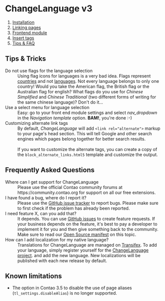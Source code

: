 
# ChangeLanguage v3

1. [Installation](installation.md)
2. [Linking pages](pages.md)
3. [Frontend module](frontend-module.md)
4. [Insert tags](inserttags.md)
5. [Tips & FAQ](tips-faq.md)



## Tips & Tricks

<dl>

<dt>Do not use flags for the language selection</dt>
<dd>Using flag icons for languages is a very bad idea. Flags represent
    <u>countries</u> and not <u>languages</u>. Not every language belongs to
    only one country! Would you take the American flag, the British flag or
    the Australian flag for english? What flags do you use for <i>Chinese
    Simplified</i> and <i>Chinese Traditional</i> (two different forms of writing
    for the same chinese language)? Don't do it…</dd>

<dt>Use a select menu for language selection</dt>
<dd>Easy: go to your front end module settings and select <i>nav_dropdown</i> in
    the <i>Navigation template</i> option. <b>BAM!</b>, you're done :-)</dd>

<dt>Customizing alternate link tags</dt>
<dd>By default, <i>ChangeLanguage</i> will add <code>&lt;link rel="alternate"&gt;</code>
    markup to your page's head section. This will tell Google and other search
    engines which pages belong together for better search results.<br><br>
    If you want to customize the alternate tags, you can create a copy of the
    <code>block_alternate_links.html5</code> template and customize the output.</dd>

</dl>


## Frequently Asked Questions

<dl>

<dt>Where can I get support for ChangeLanguage</dt>
<dd>Please use the official Contao community forums at
    https://community.contao.org for support on all our free extensions.</dd>

<dt>I have found a bug, where do I report it?</dt>
<dd>Please use the <a href="https://github.com/terminal42/contao-changelanguage/issues">GitHub issue tracker</a>
    to report bugs. Please make sure to first check if the problem has already been reported.</dd>

<dt>I need feature X, can you add that?</dt>
<dd>It depends. You can use <a href="https://github.com/terminal42/contao-changelanguage/issues">GitHub issues</a>
    to create feature requests. If your business depends on the feature, it's
    best to pay a developer to implement it for you and then give something back
    to the community.
    Make sure to read our <a href="https://www.terminal42.ch/en/open-source.html">Open Source manifest</a> on this topic.</dd>

<dt>How can I add localization for my native language?</dt>
<dd>Translations for ChangeLanguage are managed on <a href="https://www.transifex.com">Transifex</a>.
    To add your language, simply register yourself for the <a href="https://www.transifex.com/terminal42/contao-changelanguage/dashboard/">ChangeLanguage project</a>.
    and add the new language. New localizations will be published with each new release by default.</a></dd>

</dl>


## Known limitations

- The option in Contao 3.5 to disable the use of page aliases
  (`tl_settings.disableAlias`) is no longer supported.
